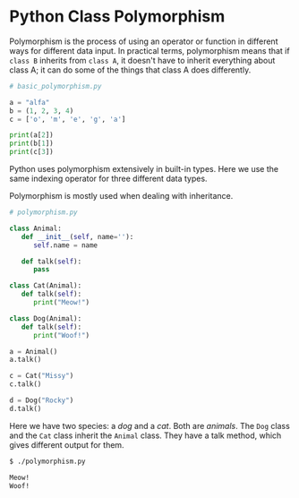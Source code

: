 # Python Class Polymorphism

Polymorphism is the process of using an operator or function in different ways for different data input. In practical terms, polymorphism means that if `class B` inherits from `class A`, it doesn't have to inherit everything about class A; it can do some of the things that class A does differently.

```python
# basic_polymorphism.py

a = "alfa"
b = (1, 2, 3, 4)
c = ['o', 'm', 'e', 'g', 'a']

print(a[2])
print(b[1])
print(c[3])
```

Python uses polymorphism extensively in built-in types. Here we use the same indexing operator for three different data types.

Polymorphism is mostly used when dealing with inheritance.

```python
# polymorphism.py

class Animal:
   def __init__(self, name=''):
      self.name = name

   def talk(self):
      pass

class Cat(Animal):
   def talk(self):
      print("Meow!")

class Dog(Animal):
   def talk(self):
      print("Woof!")

a = Animal()
a.talk()

c = Cat("Missy")
c.talk()

d = Dog("Rocky")
d.talk()
```

Here we have two species: a _dog_ and a _cat_. Both are _animals_. The `Dog` class and the `Cat` class inherit the `Animal` class. They have a talk method, which gives different output for them.

```bash
$ ./polymorphism.py 

Meow!
Woof!
```

